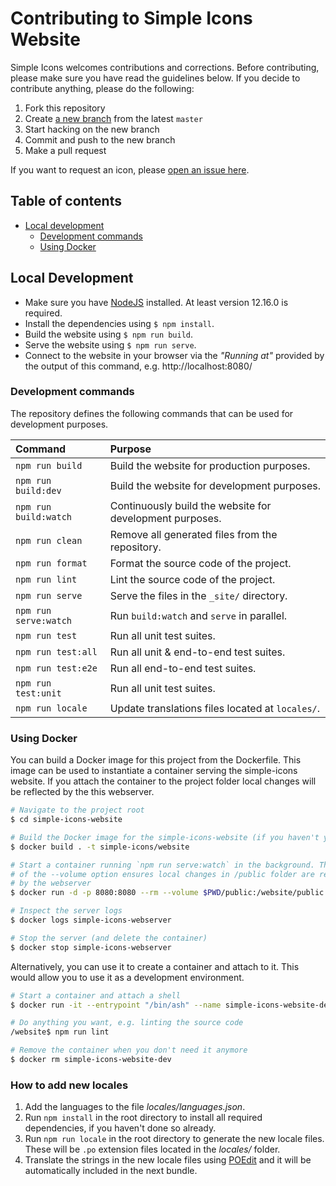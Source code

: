 # Contributing to Simple Icons Website

Simple Icons welcomes contributions and corrections. Before contributing, please make sure you have read the guidelines below. If you decide to contribute anything, please do the following:

1. Fork this repository
1. Create [a new branch][github flow] from the latest `master`
1. Start hacking on the new branch
1. Commit and push to the new branch
1. Make a pull request

If you want to request an icon, please [open an issue here][new icon request].

## Table of contents

* [Local development](#local-development)
  * [Development commands](#development-commands)
  * [Using Docker](#using-docker)

## Local Development

* Make sure you have [NodeJS] installed. At least version 12.16.0 is required.
* Install the dependencies using `$ npm install`.
* Build the website using `$ npm run build`.
* Serve the website using `$ npm run serve`.
* Connect to the website in your browser via the _"Running at"_ provided by the output of this command, e.g. http://localhost:8080/

### Development commands

The repository defines the following commands that can be used for development purposes.

| Command | Purpose |
| :---- | :---- |
| `npm run build` | Build the website for production purposes. |
| `npm run build:dev` | Build the website for development purposes. |
| `npm run build:watch` | Continuously build the website for development purposes. |
| `npm run clean` | Remove all generated files from the repository. |
| `npm run format` | Format the source code of the project. |
| `npm run lint` | Lint the source code of the project. |
| `npm run serve` | Serve the files in the `_site/` directory. |
| `npm run serve:watch` | Run `build:watch` and `serve` in parallel. |
| `npm run test` | Run all unit test suites. |
| `npm run test:all` | Run all unit & end-to-end test suites. |
| `npm run test:e2e` | Run all end-to-end test suites. |
| `npm run test:unit` | Run all unit test suites. |
| `npm run locale` | Update translations files located at `locales/`. |

### Using Docker

You can build a Docker image for this project from the Dockerfile. This image can be used to instantiate a container serving the simple-icons website. If you attach the container to the project folder local changes will be reflected by the this webserver.

```bash
# Navigate to the project root
$ cd simple-icons-website

# Build the Docker image for the simple-icons-website (if you haven't yet)
$ docker build . -t simple-icons/website

# Start a container running `npm run serve:watch` in the background. The value
# of the --volume option ensures local changes in /public folder are reflected
# by the webserver
$ docker run -d -p 8080:8080 --rm --volume $PWD/public:/website/public --name simple-icons-webserver simple-icons/website

# Inspect the server logs
$ docker logs simple-icons-webserver

# Stop the server (and delete the container)
$ docker stop simple-icons-webserver
```

Alternatively, you can use it to create a container and attach to it. This would allow you to use it as a development environment.

```bash
# Start a container and attach a shell
$ docker run -it --entrypoint "/bin/ash" --name simple-icons-website-dev simple-icons/website

# Do anything you want, e.g. linting the source code
/website$ npm run lint

# Remove the container when you don't need it anymore
$ docker rm simple-icons-website-dev
```

### How to add new locales

1. Add the languages to the file *locales/languages.json*.
2. Run `npm install` in the root directory to install all required dependencies, if you haven't done so already.
3. Run `npm run locale` in the root directory to generate the new locale files. These will be `.po` extension files located in the *locales/* folder.
4. Translate the strings in the new locale files using [POEdit] and it will be automatically included in the next bundle.

[github flow]: https://guides.github.com/introduction/flow/
[new icon request]: https://github.com/simple-icons/simple-icons/issues/new?labels=new+icon&template=icon_request.yml&title=Request%3A+
[NodeJS]: https://nodejs.org/en/download/
[POEdit]: https://poedit.net/download/
